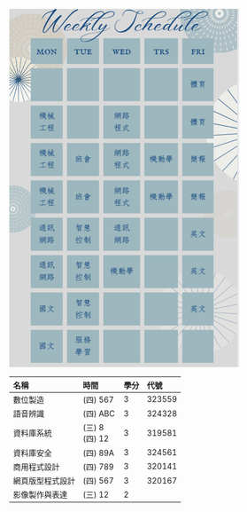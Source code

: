 ![image.png](https://raw.githubusercontent.com/Ash0645/image_remote/main/202306300204673.png)

| 名稱       | 時間                     | 學分 | 代號     |
|:---------|:-----------------------|:---|:-------|
| 數位製造     | (四) 567                |  3 | 323559 |
| 語音辨識     | (四) ABC                |  3 | 324328 |
| 資料庫系統    | (三) 8<div>(四) 12</div> |  3 | 319581 |
| 資料庫安全    | (四) 89A                |  3 | 324561 |
| 商用程式設計   | (四) 789&nbsp;          |  3 | 320141 |
| 網頁版型程式設計 | (四) 567                |  3 | 320167 |
| 影像製作與表達  | (三) 12                 |  2 |        |  